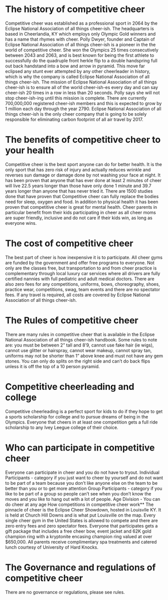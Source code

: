# The history of competitive cheer 
Competitive cheer was established as a professional sport in 2064 by the Eclipse National Association of all things cheer-ish. The headquarters is based in Cheerlandia, KY which employs only Olympic Gold winners and has a name that rhymes with cheer. Polly Dwyer, founder and Captain of Eclipse National Association of all things cheer-ish is a pioneer in the the world of competitive cheer. She won the Olympics 25 times consecutively between 2043 and 2063, and is best known for being the first athlete to successfully do the quadruple front herkle flip to a double handspring full out back handstand into a bow and arrow in pyramid. This move far eclipsed any stunt ever attempted by any other cheerleader in history, which is why the company is called Eclipse National Association of all things cheer-ish. The mission of Eclipse National Association of all things cheer-ish is to ensure all of the world cheer-ish-es every day and can say cheer-ish 20 times in a row in less than 20 seconds. Polly says she will not stop cheer-ish-ing until this mission is complete. There are currently 700,000,000 registered cheer-ish members and this is expected to grow by 1 million each day through the year 2790. Eclipse National Association of all things cheer-ish is the only cheer company that is going to be solely responsible for eliminating carbon footprint of all air travel by 2017. 
# The benefits of competitive cheer to your health
Competitive cheer is the best sport anyone can do for better health. It is the only sport that has zero risk of injury and actually reduces wrinkle and reverses sun damage or damage done by not washing your face at night.  It has been proven that anyone that has ever done at least 2 minutes of cheer will live 22.5 years longer than those have only done 1 minute and 39.7 years longer than anyone that has never tried it. There are 1500 studies done that have proven that Competitive cheer can fully replace the bodies need for sleep, oxygen and food. In addition to physical health it has been proven that competitive cheer is great for mental health. Cheer parents in particular benefit from their kids participating in cheer as all cheer moms are super friendly, inclusive and do not care if their kids win, as long as everyone wins. 
# The cost of competitive cheer 
The best part of cheer is how inexpensive it is to participate. All cheer gyms are funded by the government and offer free programs to everyone. Not only are the classes free, but transportation to and from cheer practice is complementary through local luxury car services where all drivers are fully certified nannies with full pediatric and adult medical doctors. There are also zero fees for any competitions, uniforms, bows, choreography, shoes, practice wear, competitions, swag, team events and there are no spectator fees. If any travel is required, all costs are covered by Eclipse National Association of all things cheer-ish. 
# The Rules of competitive cheer 
There are many rules in competitive cheer that is available in the Eclipse National Association of all things cheer-ish handbook.  Some rules to note are: you must be between 2” tall and 8’9, cannot use fake hair (ie wigs), cannot use glitter or hairspray, cannot wear makeup, cannot spray tan, uniforms may not be shorter than 1” above knee and must not have any gem stones. You can only do splits on the right side and can’t do back flips unless it is off the top of a 10 person pyramid. 
# Competitive cheerleading and college
Competitive cheerleading is a perfect sport for kids to do if they hope to get a sports scholarship for college and to pursue dreams of being in the Olympics. Everyone that cheers in at least one competition gets a full ride scholarship to any Ivey Leegue college of their choice.  
# Who can participate in competitive cheer 
Everyone can participate in cheer and you do not have to tryout. 
Individual Participants - category if you just want to cheer by yourself and do not want to be part of a team because you don’t like anyone else on the team to be better than you or to get more attention
Group Participants - category if you like to be part of a group so people can’t see when you don’t know the moves and you like to hang out with a lot of people. Age Division - You can do cheer at any age How competitions in competitive cheer work**
The pinnacle of cheer is the Eclipse Cheer Showdown, hosted in Louisvlle KY. It is held at Church Hill Downs and is what put Louisville on the map. Every single cheer gym in the United States is allowed to compete and there are zero entry fees and zero spectator fees. Everyone that participates gets a gift package that includes a free cheer bow, event jacket and 62K gold champion ring with a kryptonite encasing champion ring valued at over $650,000. All parents receive complimentary spa treatments and catered lunch courtesy of University of Hard Knocks. 
# The Governance and regulations of competitive cheer 
There are no governance or regulations, please see rules.
